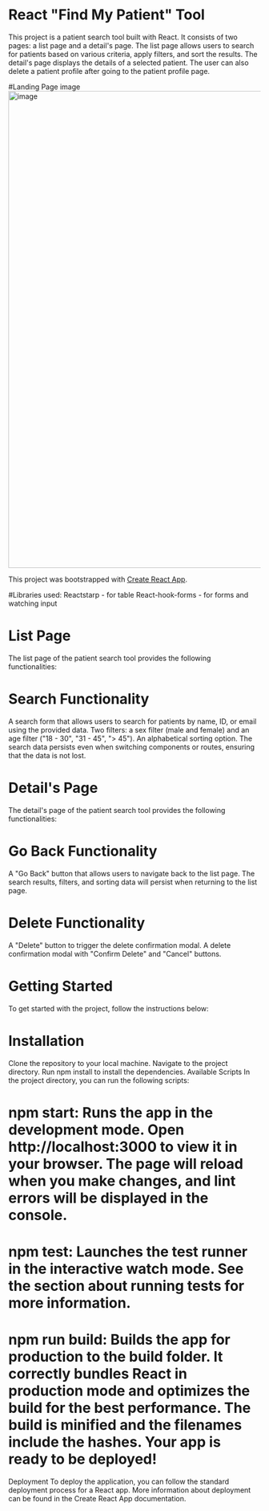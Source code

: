 # React "Find My Patient" Tool
This project is a patient search tool built with React. It consists of two pages: a list page and a detail's page. The list page allows users to search for patients based on various criteria, apply filters, and sort the results. The detail's page displays the details of a selected patient.
The user can also delete a patient profile after going to the patient profile page.

#Landing Page image
<img width="950" alt="image" src="https://github.com/shreyaPandey-Dev/Find-my-Patient/assets/27900627/8f90969d-ea9c-4232-8e37-64659dce5a42">

This project was bootstrapped with [Create React App](https://github.com/facebook/create-react-app).

#Libraries used: 
Reactstarp - for table
React-hook-forms - for forms and watching input 


# List Page
The list page of the patient search tool provides the following functionalities:

# Search Functionality
A search form that allows users to search for patients by name, ID, or email using the provided data.
Two filters: a sex filter (male and female) and an age filter ("18 - 30", "31 - 45", "> 45").
An alphabetical sorting option.
The search data persists even when switching components or routes, ensuring that the data is not lost.

# Detail's Page
The detail's page of the patient search tool provides the following functionalities:

# Go Back Functionality
A "Go Back" button that allows users to navigate back to the list page.
The search results, filters, and sorting data will persist when returning to the list page.
# Delete Functionality
A "Delete" button to trigger the delete confirmation modal.
A delete confirmation modal with "Confirm Delete" and "Cancel" buttons.

# Getting Started
To get started with the project, follow the instructions below:

# Installation
Clone the repository to your local machine.
Navigate to the project directory.
Run npm install to install the dependencies.
Available Scripts
In the project directory, you can run the following scripts:

# npm start: Runs the app in the development mode. Open http://localhost:3000 to view it in your browser. The page will reload when you make changes, and lint errors will be displayed in the console.
# npm test: Launches the test runner in the interactive watch mode. See the section about running tests for more information.
# npm run build: Builds the app for production to the build folder. It correctly bundles React in production mode and optimizes the build for the best performance. The build is minified and the filenames include the hashes. Your app is ready to be deployed!
Deployment
To deploy the application, you can follow the standard deployment process for a React app. More information about deployment can be found in the Create React App documentation.




